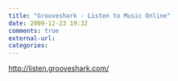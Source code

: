 ```yaml
---
title: "Grooveshark - Listen to Music Online"
date: 2009-12-23 19:32
comments: true
external-url:
categories:
---
```

<http://listen.grooveshark.com/>
